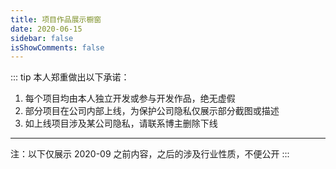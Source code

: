 ```yaml
---
title: 项目作品展示橱窗
date: 2020-06-15
sidebar: false
isShowComments: false
---
```

::: tip 本人郑重做出以下承诺：
1. 每个项目均由本人独立开发或参与开发作品，绝无虚假
2. 部分项目在公司内部上线，为保护公司隐私仅展示部分截图或描述
3. 如上线项目涉及某公司隐私，请联系博主删除下线

----------
注：以下仅展示 2020-09 之前内容，之后的涉及行业性质，不便公开
:::
<br>
<br>
<pro-show></pro-show>

